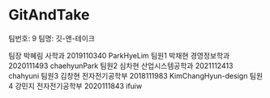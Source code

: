 # GitAndTake
팀번호: 9
팀명: 깃-앤-테이크

팀장	박혜림	사학과	2019110340	ParkHyeLim
팀원1	박채현	경영정보학과	2020111493	chaehyunPark
팀원2	심차현	산업시스템공학과	2021112413	chahyuni
팀원3	김창현	전자전기공학부	2018111983	KimChangHyun-design
팀원4	강민지	전자전기공학부	2020111843	ifuiw